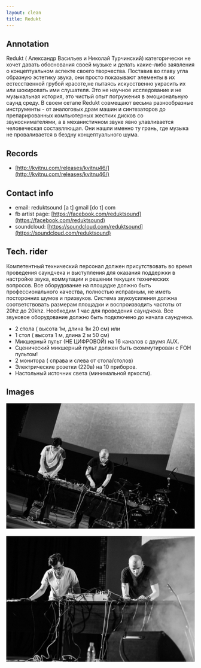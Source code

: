 ```yaml
---
layout: clean
title: Redukt
---
```


## Annotation

Redukt ( Александр Васильев и Николай Турчинский) категорически не хочет давать
обоснования своей музыке и делать какие-либо заявления о концептуальном аспекте
своего творчества. Поставив во главу угла образную эстетику звука, они просто
показывают элементы в их естесственной грубой красоте,не пытаясь искусственно
украсить их или шокировать ими слушателя. Это не научное исследование и не
музыкальная история, это чистый опыт погружения в эмоциональную саунд среду. В
своем сетапе Redukt совмещают весьма разнообразные инструменты - от аналоговых
драм машин и синтезаторов до препарированных компьютерных жестких дисков со
звукоснимателями, а в механистичном звуке явно улавливается человеческая
составляющая. Они нашли именно ту грань, где музыка не проваливается в бездну
концептуального шума.

## Records

- [http://kvitnu.com/releases/kvitnu46/](http://kvitnu.com/releases/kvitnu46/)

## Contact info

- email: reduktsound [a t] gmail [do t] com
- fb artist page: [https://facebook.com/reduktsound](https://facebook.com/reduktsound)
- soundcloud: [https://soundcloud.com/reduktsound](https://soundcloud.com/reduktsound)

## Tech. rider

Компетентный технический персонал должен присутствовать во время проведения
саундчека и выступления для оказания поддержки в настройке звука, коммутации и
решении текущих технических вопросов.
Все оборудование на площадке должно быть профессионального качества, полностью
исправным, не иметь посторонних шумов и призвуков.
Система звукоусиления должна соответствовать размерам площадки и воспроизводить
частоты от 20hz до 20khz.
Необходим 1 час для проведения саундчека. Все звуковое оборудование должно быть
подключено до начала саундчека.

- 2 стола ( высота 1м, длина 1м 20 см) или
- 1 стол ( высота 1 м, длина 2 м 50 см)
- Микшерный пульт (НЕ ЦИФРОВОЙ) на 16 каналов с двумя AUX.
- Сценический микшерный пульт должен быть скоммутирован с FOH пультом!
- 2 монитора ( справа и слева от стола/столов)
- Электрические розетки (220в) на 10 приборов.
- Настольный источник света (минимальной яркости).

## Images

<a href="/img/redukt/1.jpg" target="_blank"><img src="/img/redukt/1.jpg"></a>
<br/><br/>
<a href="/img/redukt/2.jpg" target="_blank"><img src="/img/redukt/2.jpg"></a>
